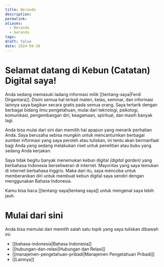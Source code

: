```yaml
---
title: Beranda
description: 
permalink: 
aliases:
  - Beranda
  - beranda
tags: 
draft: false
date: 2024-09-30
---
```

 # Selamat datang di Kebun (Catatan) Digital saya! 
Anda sedang memasuki ladang informasi milik [[tentang-saya|Ferdi Dirgantara]]. Disini semua hal terkait materi, kelas, seminar, dan informasi lainnya saya bagikan secara gratis pada semua orang. Saya tertarik dengan berbagai bidang ilmu pengetahuan, mulai dari teknologi, psikologi, komunikasi, pengembangan diri, keagamaan, spiritual, dan masih banyak lagi.

Anda bisa mulai dari sini dan memilih hal apapun yang menarik perhatian Anda. Saya berusaha sebisa mungkin untuk mencantumkan berbagai sumber informasi yang saya peroleh atau tuliskan, ini tentu akan bermanfaat bagi Anda yang sedang melakukan riset untuk penelitian atau buku yang sedang Anda kerjakan.

Saya tidak begitu banyak menemukan kebun digital *(digital garden)* yang berbahasa Indonesia berseliweran di internet. Mayoritas yang saya temukan di internet berbahasa Inggris. Maka dari itu, saya mencoba untuk memberanikan diri untuk membuat kebun digital saya sendiri dengan menggunakan Bahasa Indonesia. 

Kamu bisa baca [[tentang-saya|tentang saya]] untuk mengenal saya lebih jauh. 
# Mulai dari sini
Anda bisa memulai dari memilih salah satu topik yang saya tuliskan dibawah ini: 
- [[bahasa-indonesia|Bahasa Indonesia]]
- [[hubungan-dan-relasi|Hubungan dan Relasi]] 
- [[manajemen-pengetahuan-pribadi|Manajemen Pengetahuan Pribadi]]
- [[Lainnya]]